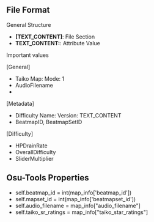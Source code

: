 ## File Format

General Structure
- **\[TEXT_CONTENT\]**: File Section
- **TEXT_CONTENT:**: Attribute Value  

Important values

\[General\]
- Taiko Map: Mode: 1 
- AudioFilename
- 

\[Metadata\]
- Difficulty Name: Version: TEXT_CONTENT
- BeatmapID, BeatmapSetID 

\[Difficulty\]
- HPDrainRate
- OverallDifficulty
- SliderMultiplier

## Osu-Tools Properties

- self.beatmap_id = int(map_info['beatmap_id'])
- self.mapset_id = int(map_info['beatmapset_id'])
- self.audio_filename = map_info["audio_filename"]
- self.taiko_sr_ratings = map_info["taiko_star_ratings"]
